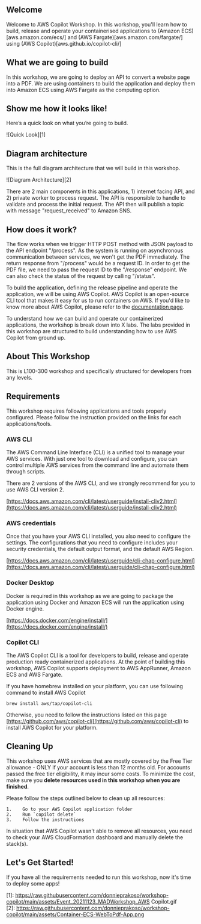 ## Welcome  
  
Welcome to AWS Copilot Workshop. In this workshop, you'll learn how to build, release and operate your containerised applications to (Amazon ECS)[aws.amazon.com/ecs/] and (AWS Fargate)[aws.amazon.com/fargate/] using (AWS Copilot)[aws.github.io/copilot-cli/]  
  
## What we are going to build  
  
In this workshop, we are going to deploy an API to convert a website page into a PDF. We are using containers to build the application and deploy them into Amazon ECS using AWS Fargate as the computing option.  
  
## Show me how it looks like!  
  
Here’s a quick look on what you’re going to build.   
  
![Quick Look][1]  
  
## Diagram architecture  
  
This is the full diagram architecture that we will build in this workshop.   
  
![Diagram Architecture][2]  
  
  
There are 2 main components in this applications, 1) internet facing API, and 2) private worker to process request. The API is responsible to handle to validate and process the initial request. The API then will publish a topic with message "request_received" to Amazon SNS.  
  
## How does it work?  
  
The flow works when we trigger HTTP POST method with JSON payload to the API endpoint "/process". As the system is running on asynchronous communication between services, we won't get the PDF immediately. The return response from "/process" would be a request ID. In order to get the PDF file, we need to pass the request ID to the "/response" endpoint. We can also check the status of the request by calling "/status".   
  
To build the application, defining the release pipeline and operate the application, we will be using AWS Copilot. AWS Copilot is an open-source CLI tool that makes it easy for us to run containers on AWS. If you'd like to know more about AWS Copilot, please refer to the [documentation page](https://aws.github.io/copilot-cli/).   
  
To understand how we can build and operate our containerized applications, the workshop is break down into X labs. The labs provided in this workshop are structured to build understanding how to use AWS Copilot from ground up.  
  
## About This Workshop  
  
This is L100-300 workshop and specifically structured for developers from any levels.  
  
## Requirements  
  
This workshop requires following applications and tools properly configured. Please follow the instruction provided on the links for each applications/tools.  
  
### AWS CLI  
  
The AWS Command Line Interface (CLI) is a unified tool to manage your AWS services. With just one tool to download and configure, you can control multiple AWS services from the command line and automate them through scripts.  
  
There are 2 versions of the AWS CLI, and we strongly recommend for you to use AWS CLI version 2.  
  
[https://docs.aws.amazon.com/cli/latest/userguide/install-cliv2.html](https://docs.aws.amazon.com/cli/latest/userguide/install-cliv2.html)  
  
### AWS credentials  
  
Once that you have your AWS CLI installed, you also need to configure the settings. The configurations that you need to configure includes your security credentials, the default output format, and the default AWS Region.   
  
[https://docs.aws.amazon.com/cli/latest/userguide/cli-chap-configure.html](https://docs.aws.amazon.com/cli/latest/userguide/cli-chap-configure.html)  
  
### Docker Desktop  
  
Docker is required in this workshop as we are going to package the application using Docker and Amazon ECS will run the application using Docker engine.  
  
[https://docs.docker.com/engine/install/](https://docs.docker.com/engine/install/)  
  
### Copilot CLI  
  
The AWS Copilot CLI is a tool for developers to build, release and operate production ready containerized applications. At the point of building this workshop, AWS Copilot supports deployment to AWS AppRunner, Amazon ECS and AWS Fargate.  
  
If you have homebrew installed on your platform, you can use following command to install AWS Copilot  
  
```  
brew install aws/tap/copilot-cli  
```  
  
Otherwise, you need to follow the instructions listed on this page [https://github.com/aws/copilot-cli](https://github.com/aws/copilot-cli) to install AWS Copilot for your platform.  
  
## Cleaning Up  
  
This workshop uses AWS services that are mostly covered by the Free Tier allowance - ONLY if your account is less than 12 months old. For accounts passed the free tier eligibility, it may incur some costs. To minimize the cost, make sure you **delete resources used in this workshop when you are finished**.  
  
Please follow the steps outlined below to clean up all resources:  
  
    1.    Go to your AWS Copilot application folder  
    2.    Run `copilot delete`  
    3.    Follow the instructions  
In situation that AWS Copilot wasn't able to remove all resources, you need to check your AWS CloudFormation dashboard and manually delete the stack(s).  
  
## Let's Get Started!  
  
If you have all the requirements needed to run this workshop, now it's time to deploy some apps!  
  
  
[1]: https://raw.githubusercontent.com/donnieprakoso/workshop-copilot/main/assets/Event_20211123_MADWorkshop_AWS Copilot.gif  
[2]: https://raw.githubusercontent.com/donnieprakoso/workshop-copilot/main/assets/Container-ECS-WebToPdf-App.png  
